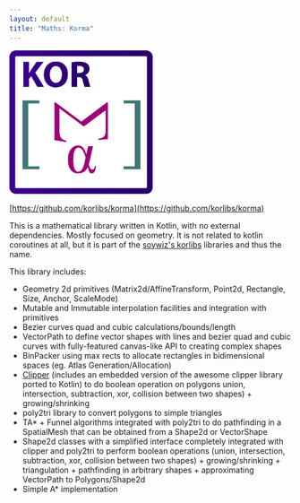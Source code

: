 ```yaml
---
layout: default
title: "Maths: Korma"
---
```


<img src="/i/logos/korma.svg" width="256" height="256" />

[https://github.com/korlibs/korma](https://github.com/korlibs/korma)

This is a mathematical library written in Kotlin, with no external dependencies. Mostly focused on geometry.
It is not related to kotlin coroutines at all, but it is part of the
[soywiz's korlibs](https://github.com/korlibs/korlibs) libraries and thus the name.

This library includes:

* Geometry 2d primitives (Matrix2d/AffineTransform, Point2d, Rectangle, Size, Anchor, ScaleMode)
* Mutable and Immutable interpolation facilities and integration with primitives
* Bezier curves quad and cubic calculations/bounds/length
* VectorPath to define vector shapes with lines and bezier quad and cubic curves with fully-featured canvas-like API to creating complex shapes
* BinPacker using max rects to allocate rectangles in bidimensional spaces (eg. Atlas Generation/Allocation)
* [Clipper](https://sourceforge.net/projects/polyclipping/) (includes an embedded version of the awesome clipper library ported to Kotlin) to do boolean operation on polygons union, intersection, subtraction, xor, collision between two shapes) + growing/shrinking
* poly2tri library to convert polygons to simple triangles
* TA* + Funnel algorithms integrated with poly2tri to do pathfinding in a SpatialMesh that can be obtained from a Shape2d or VectorShape
* Shape2d classes with a simplified interface completely integrated with clipper and poly2tri to perform boolean operations (union, intersection, subtraction, xor, collision between two shapes) + growing/shrinking + triangulation + pathfinding in arbitrary shapes + approximating VectorPath to Polygons/Shape2d
* Simple A* implementation
